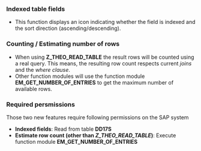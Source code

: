 ### Indexed table fields
- This function displays an icon indicating whether the field is indexed and the sort direction (ascending/descending).


### Counting / Estimating number of rows
- When using **Z_THEO_READ_TABLE** the result rows will be counted using a real query. This means, the resulting row count respects current *joins* and the *where clause*.
- Other function modules will use the function module **EM_GET_NUMBER_OF_ENTRIES** to get the maximum number of available rows.

### Required persmissions
Those two new features require following permissions on the SAP system
- **Indexed fields**: Read from table **DD17S**
- **Estimate row count (other than *Z_THEO_READ_TABLE*)**: Execute function module **EM_GET_NUMBER_OF_ENTRIES**
